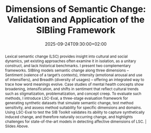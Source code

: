 ---
title: "Dimensions of Semantic Change: Validation and Application of the SIBling Framework"
event: "National Research Council Canada – September 24 – Dimensions of Semantic Change: Validation and Application of the SIBling Framework by Naomi Baes"
location: "Remote"
address:
  city: 
  country: Canada

# Talk start/end
date: 2025-09-24T09:30:00+02:00
date_end: 2025-09-24T10:30:00+02:00
all_day: false

publishDate: 2025-09-24T00:00:00Z


summary: "Invited talk (thanks to Principal Research Scientist Saif M Mohammad) at the National Research Council Canada on two complementary frameworks for studying lexical semantic change: (1) SIBling, which models change along three dimensions (Sentiment, Intensity, Breadth); and (2) LSC-Eval, which generates synthetic benchmarks for evaluating the suitability of methods for their sensitivity to detecting induced change. Together, they provide tools for tracing socially significant conceptual shifts, with demonstrated applications to mental health-related concepts."

abstract: "Lexical semantic change (LSC) provides insight into cultural and social dynamics, yet existing approaches often examine it in isolation, as a unitary construct, and lack historical benchmarks. I present two complementary frameworks. SIBling models semantic change along three dimensions – Sentiment (valence of a target’s contexts), Intensity (emotional arousal and use of intensifiers), and Breadth (diversity of usages) – offering an integrated way to trace how word meanings evolve. Case studies of mental health concepts show broadening, intensification, and shifts in sentiment that reflect cultural trends such as stigmatization, problematization, and concept creep. To evaluate such methods, I introduce LSC-Eval, a three-stage evaluation framework for generating synthetic datasets that simulate semantic change, test method sensitivity, and assess method suitability for specific dimensions and domains. Using LSC-Eval to test the SIB Toolkit validates its ability to capture synthetically induced change, and therefore naturally occurring change, and highlights challenges for state-of-the-art models in detecting affective dimensions of LSC. | Slides Above."

url_slides: "https://www.slideshare.net/slideshow/dimensions-of-semantic-change-validation-and-application-of-the-sibling-framework-nrc/283404114"


authors: ["admin"]
featured: true
projects: []
---